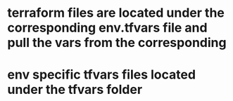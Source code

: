 # terraform files are located under the corresponding env.tfvars file and pull the vars from the corresponding 
# env specific tfvars files located under the tfvars folder 

